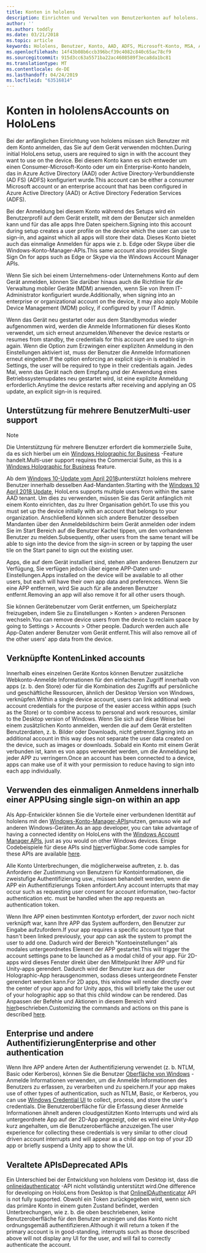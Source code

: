```yaml
---
title: Konten in hololens
description: Einrichten und Verwalten von Benutzerkonten auf hololens.
author: ''
ms.author: toddly
ms.date: 03/21/2018
ms.topic: article
keywords: Hololens, Benutzer, Konto, AAD, ADFS, Microsoft-Konto, MSA, Anmelde Informationen
ms.openlocfilehash: 14f43b08b6ccb396bcf39c4082c840c65ac78cf9
ms.sourcegitcommit: 915d3cc63a5571ba22ac4608589f3eca8da1bc81
ms.translationtype: MT
ms.contentlocale: de-DE
ms.lasthandoff: 04/24/2019
ms.locfileid: "63516814"
---
```

# <a name="accounts-on-hololens"></a><span data-ttu-id="6aa0b-104">Konten in hololens</span><span class="sxs-lookup"><span data-stu-id="6aa0b-104">Accounts on HoloLens</span></span>

<span data-ttu-id="6aa0b-105">Bei der anfänglichen Einrichtung von hololens müssen sich Benutzer mit dem Konto anmelden, das Sie auf dem Gerät verwenden möchten.</span><span class="sxs-lookup"><span data-stu-id="6aa0b-105">During initial HoloLens setup, users are required to sign in with the account they want to use on the device.</span></span> <span data-ttu-id="6aa0b-106">Bei diesem Konto kann es sich entweder um einen Consumer-Microsoft-Konto oder um ein Enterprise-Konto handeln, das in Azure Active Directory (AAD) oder Active Directory-Verbunddienste (AD FS) (ADFS) konfiguriert wurde.</span><span class="sxs-lookup"><span data-stu-id="6aa0b-106">This account can be either a consumer Microsoft account or an enterprise account that has been configured in Azure Active Directory (AAD) or Active Directory Federation Services (ADFS).</span></span>

<span data-ttu-id="6aa0b-107">Bei der Anmeldung bei diesem Konto während des Setups wird ein Benutzerprofil auf dem Gerät erstellt, mit dem der Benutzer sich anmelden kann und für das alle apps Ihre Daten speichern.</span><span class="sxs-lookup"><span data-stu-id="6aa0b-107">Signing into this account during setup creates a user profile on the device which the user can use to sign-in, and against which all apps will store their data.</span></span> <span data-ttu-id="6aa0b-108">Dieses Konto bietet auch das einmalige Anmelden für apps wie z. b. Edge oder Skype über die Windows-Konto-Manager-APIs.</span><span class="sxs-lookup"><span data-stu-id="6aa0b-108">This same account also provides Single Sign On for apps such as Edge or Skype via the Windows Account Manager APIs.</span></span>

<span data-ttu-id="6aa0b-109">Wenn Sie sich bei einem Unternehmens-oder Unternehmens Konto auf dem Gerät anmelden, können Sie darüber hinaus auch die Richtlinie für die Verwaltung mobiler Geräte (MDM) anwenden, wenn Sie von Ihrem IT-Administrator konfiguriert wurde.</span><span class="sxs-lookup"><span data-stu-id="6aa0b-109">Additionally, when signing into an enterprise or organizational account on the device, it may also apply Mobile Device Management (MDM) policy, if configured by your IT Admin.</span></span>

<span data-ttu-id="6aa0b-110">Wenn das Gerät neu gestartet oder aus dem Standbymodus wieder aufgenommen wird, werden die Anmelde Informationen für dieses Konto verwendet, um sich erneut anzumelden.</span><span class="sxs-lookup"><span data-stu-id="6aa0b-110">Whenever the device restarts or resumes from standby, the credentials for this account are used to sign-in again.</span></span> <span data-ttu-id="6aa0b-111">Wenn die Option zum Erzwingen einer expliziten Anmeldung in den Einstellungen aktiviert ist, muss der Benutzer die Anmelde Informationen erneut eingeben.</span><span class="sxs-lookup"><span data-stu-id="6aa0b-111">If the option enforcing an explicit sign-in is enabled in Settings, the user will be required to type in their credentials again.</span></span> <span data-ttu-id="6aa0b-112">Jedes Mal, wenn das Gerät nach dem Empfang und der Anwendung eines Betriebssystemupdates neu gestartet wird, ist eine explizite Anmeldung erforderlich.</span><span class="sxs-lookup"><span data-stu-id="6aa0b-112">Anytime the device restarts after receiving and applying an OS update, an explicit sign-in is required.</span></span>

## <a name="multi-user-support"></a><span data-ttu-id="6aa0b-113">Unterstützung für mehrere Benutzer</span><span class="sxs-lookup"><span data-stu-id="6aa0b-113">Multi-user support</span></span>

>[!NOTE]
><span data-ttu-id="6aa0b-114">Die Unterstützung für mehrere Benutzer erfordert die kommerzielle Suite, da es sich hierbei um ein [Windows Holographic for Business](https://docs.microsoft.com/hololens/hololens-upgrade-enterprise) -Feature handelt.</span><span class="sxs-lookup"><span data-stu-id="6aa0b-114">Multi-user support requires the Commercial Suite, as this is a [Windows Holographic for Business](https://docs.microsoft.com/hololens/hololens-upgrade-enterprise) feature.</span></span>

<span data-ttu-id="6aa0b-115">Ab dem [Windows 10-Update vom April 2018](release-notes-april-2018.md)unterstützt hololens mehrere Benutzer innerhalb desselben Aad-Mandanten.</span><span class="sxs-lookup"><span data-stu-id="6aa0b-115">Starting with the [Windows 10 April 2018 Update](release-notes-april-2018.md), HoloLens supports multiple users from within the same AAD tenant.</span></span> <span data-ttu-id="6aa0b-116">Um dies zu verwenden, müssen Sie das Gerät anfänglich mit einem Konto einrichten, das zu Ihrer Organisation gehört.</span><span class="sxs-lookup"><span data-stu-id="6aa0b-116">To use this you must set up the device initially with an account that belongs to your organization.</span></span> <span data-ttu-id="6aa0b-117">Anschließend können sich andere Benutzer desselben Mandanten über den Anmeldebildschirm beim Gerät anmelden oder indem Sie im Start Bereich auf die Benutzer Kachel tippen, um den vorhandenen Benutzer zu melden.</span><span class="sxs-lookup"><span data-stu-id="6aa0b-117">Subsequently, other users from the same tenant will be able to sign into the device from the sign-in screen or by tapping the user tile on the Start panel to sign out the existing user.</span></span> 

<span data-ttu-id="6aa0b-118">Apps, die auf dem Gerät installiert sind, stehen allen anderen Benutzern zur Verfügung, Sie verfügen jedoch über eigene APP-Daten und-Einstellungen.</span><span class="sxs-lookup"><span data-stu-id="6aa0b-118">Apps installed on the device will be available to all other users, but each will have their own app data and preferences.</span></span> <span data-ttu-id="6aa0b-119">Wenn Sie eine APP entfernen, wird Sie auch für alle anderen Benutzer entfernt.</span><span class="sxs-lookup"><span data-stu-id="6aa0b-119">Removing an app will also remove it for all other users though.</span></span> 

<span data-ttu-id="6aa0b-120">Sie können Gerätebenutzer vom Gerät entfernen, um Speicherplatz freizugeben, indem Sie zu Einstellungen > Konten > anderen Personen wechseln.</span><span class="sxs-lookup"><span data-stu-id="6aa0b-120">You can remove device users from the device to reclaim space by going to Settings > Accounts > Other people.</span></span> <span data-ttu-id="6aa0b-121">Dadurch werden auch alle App-Daten anderer Benutzer vom Gerät entfernt.</span><span class="sxs-lookup"><span data-stu-id="6aa0b-121">This will also remove all of the other users' app data from the device.</span></span> 

## <a name="linked-accounts"></a><span data-ttu-id="6aa0b-122">Verknüpfte Konten</span><span class="sxs-lookup"><span data-stu-id="6aa0b-122">Linked accounts</span></span>

<span data-ttu-id="6aa0b-123">Innerhalb eines einzelnen Geräte Kontos können Benutzer zusätzliche Webkonto-Anmelde Informationen für den einfacheren Zugriff innerhalb von apps (z. b. den Store) oder für die Kombination des Zugriffs auf persönliche und geschäftliche Ressourcen, ähnlich der Desktop Version von Windows, verknüpfen.</span><span class="sxs-lookup"><span data-stu-id="6aa0b-123">Within a single device account, users can link additional web account credentials for the purpose of the easier access within apps (such as the Store) or to combine access to personal and work resources, similar to the Desktop version of Windows.</span></span> <span data-ttu-id="6aa0b-124">Wenn Sie sich auf diese Weise bei einem zusätzlichen Konto anmelden, werden die auf dem Gerät erstellten Benutzerdaten, z. b. Bilder oder Downloads, nicht getrennt.</span><span class="sxs-lookup"><span data-stu-id="6aa0b-124">Signing into an additional account in this way does not separate the user data created on the device, such as images or downloads.</span></span> <span data-ttu-id="6aa0b-125">Sobald ein Konto mit einem Gerät verbunden ist, kann es von apps verwendet werden, um die Anmeldung bei jeder APP zu verringern.</span><span class="sxs-lookup"><span data-stu-id="6aa0b-125">Once an account has been connected to a device, apps can make use of it with your permission to reduce having to sign into each app individually.</span></span>

## <a name="using-single-sign-on-within-an-app"></a><span data-ttu-id="6aa0b-126">Verwenden des einmaligen Anmeldens innerhalb einer APP</span><span class="sxs-lookup"><span data-stu-id="6aa0b-126">Using single sign-on within an app</span></span>

<span data-ttu-id="6aa0b-127">Als App-Entwickler können Sie die Vorteile einer verbundenen Identität auf hololens mit den [Windows-Konto-Manager-APIs](https://msdn.microsoft.com/library/windows/apps/xaml/windows.security.authentication.web.core.aspx)nutzen, genauso wie auf anderen Windows-Geräten.</span><span class="sxs-lookup"><span data-stu-id="6aa0b-127">As an app developer, you can take advantage of having a connected identity on HoloLens with the [Windows Account Manager APIs](https://msdn.microsoft.com/library/windows/apps/xaml/windows.security.authentication.web.core.aspx), just as you would on other Windows devices.</span></span> <span data-ttu-id="6aa0b-128">Einige Codebeispiele für diese APIs sind [hier](http://go.microsoft.com/fwlink/p/?LinkId=620621)verfügbar.</span><span class="sxs-lookup"><span data-stu-id="6aa0b-128">Some code samples for these APIs are available [here](http://go.microsoft.com/fwlink/p/?LinkId=620621).</span></span>

<span data-ttu-id="6aa0b-129">Alle Konto Unterbrechungen, die möglicherweise auftreten, z. b. das Anfordern der Zustimmung von Benutzern für Kontoinformationen, die zweistufige Authentifizierung usw., müssen behandelt werden, wenn die APP ein Authentifizierungs Token anfordert.</span><span class="sxs-lookup"><span data-stu-id="6aa0b-129">Any account interrupts that may occur such as requesting user consent for account information, two-factor authentication etc. must be handled when the app requests an authentication token.</span></span>

<span data-ttu-id="6aa0b-130">Wenn Ihre APP einen bestimmten Kontotyp erfordert, der zuvor noch nicht verknüpft war, kann Ihre APP das System auffordern, den Benutzer zur Eingabe aufzufordern.</span><span class="sxs-lookup"><span data-stu-id="6aa0b-130">If your app requires a specific account type that hasn't been linked previously, your app can ask the system to prompt the user to add one.</span></span> <span data-ttu-id="6aa0b-131">Dadurch wird der Bereich "Kontoeinstellungen" als modales untergeordnetes Element der APP gestartet.</span><span class="sxs-lookup"><span data-stu-id="6aa0b-131">This will trigger the account settings pane to be launched as a modal child of your app.</span></span> <span data-ttu-id="6aa0b-132">Für 2D-apps wird dieses Fenster direkt über den Mittelpunkt Ihrer APP und für Unity-apps gerendert. Dadurch wird der Benutzer kurz aus der Holographic-App herausgenommen, sodass dieses untergeordnete Fenster gerendert werden kann.</span><span class="sxs-lookup"><span data-stu-id="6aa0b-132">For 2D apps, this window will render directly over the center of your app and for Unity apps, this will briefly take the user out of your holographic app so that this child window can be rendered.</span></span> <span data-ttu-id="6aa0b-133">Das Anpassen der Befehle und Aktionen in diesem Bereich wird [hier](https://msdn.microsoft.com/library/windows/apps/windows.ui.applicationsettings.webaccountcommand.aspx)beschrieben.</span><span class="sxs-lookup"><span data-stu-id="6aa0b-133">Customizing the commands and actions on this pane is described [here](https://msdn.microsoft.com/library/windows/apps/windows.ui.applicationsettings.webaccountcommand.aspx).</span></span>

## <a name="enterprise-and-other-authentication"></a><span data-ttu-id="6aa0b-134">Enterprise und andere Authentifizierung</span><span class="sxs-lookup"><span data-stu-id="6aa0b-134">Enterprise and other authentication</span></span>

<span data-ttu-id="6aa0b-135">Wenn Ihre APP andere Arten der Authentifizierung verwendet (z. b. NTLM, Basic oder Kerberos), können Sie die Benutzer [Oberfläche von Windows](https://msdn.microsoft.com/library/windows/apps/windows.security.credentials.ui.aspx) -Anmelde Informationen verwenden, um die Anmelde Informationen des Benutzers zu erfassen, zu verarbeiten und zu speichern.</span><span class="sxs-lookup"><span data-stu-id="6aa0b-135">If your app makes use of other types of authentication, such as NTLM, Basic, or Kerberos, you can use [Windows Credential UI](https://msdn.microsoft.com/library/windows/apps/windows.security.credentials.ui.aspx) to collect, process, and store the user's credentials.</span></span> <span data-ttu-id="6aa0b-136">Die Benutzeroberfläche für die Erfassung dieser Anmelde Informationen ähnelt anderen cloudgestützten Konto Interrupts und wird als untergeordnete App auf der 2D-App angezeigt, oder es wird eine Unity-App kurz angehalten, um die Benutzeroberfläche anzuzeigen.</span><span class="sxs-lookup"><span data-stu-id="6aa0b-136">The user experience for collecting these credentials is very similar to other cloud driven account interrupts and will appear as a child app on top of your 2D app or briefly suspend a Unity app to show the UI.</span></span>

## <a name="deprecated-apis"></a><span data-ttu-id="6aa0b-137">Veraltete APIs</span><span class="sxs-lookup"><span data-stu-id="6aa0b-137">Deprecated APIs</span></span>

<span data-ttu-id="6aa0b-138">Ein Unterschied bei der Entwicklung von hololens vom Desktop ist, dass die [onlineidauthenticator](https://msdn.microsoft.com/library/windows/apps/windows.security.authentication.onlineid.onlineidauthenticator.aspx) -API nicht vollständig unterstützt wird.</span><span class="sxs-lookup"><span data-stu-id="6aa0b-138">One difference for developing on HoloLens from Desktop is that [OnlineIDAuthenticator](https://msdn.microsoft.com/library/windows/apps/windows.security.authentication.onlineid.onlineidauthenticator.aspx) API is not fully supported.</span></span> <span data-ttu-id="6aa0b-139">Obwohl ein Token zurückgegeben wird, wenn sich das primäre Konto in einem guten Zustand befindet, werden Unterbrechungen, wie z. b. die oben beschriebenen, keine Benutzeroberfläche für den Benutzer anzeigen und das Konto nicht ordnungsgemäß authentifizieren.</span><span class="sxs-lookup"><span data-stu-id="6aa0b-139">Although it will return a token if the primary account is in good-standing, interrupts such as those described above will not display any UI for the user, and will fail to correctly authenticate the account.</span></span>

